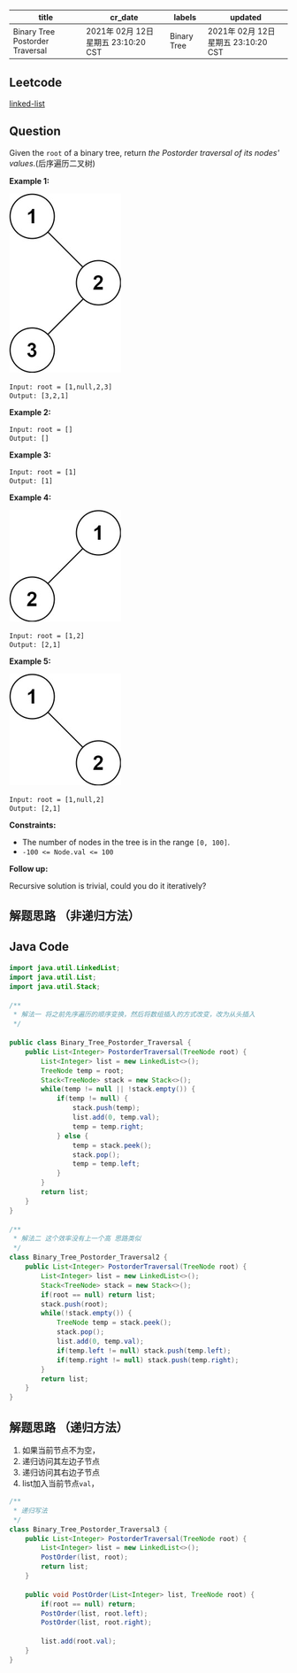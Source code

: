 

| title                           | cr_date                              | labels      | updated                              |
| ------------------------------- | ------------------------------------ | ----------- | ------------------------------------ |
| Binary Tree Postorder Traversal | 2021年 02月 12日 星期五 23:10:20 CST | Binary Tree | 2021年 02月 12日 星期五 23:10:20 CST |

## Leetcode

[linked-list](https://leetcode.com/explore/learn/card/data-structure-tree/134/traverse-a-tree/930/)  

## Question

Given the `root` of a binary tree, return *the Postorder traversal of its nodes' values*.(后序遍历二叉树)

 

**Example 1:**

![img](../../images/inorder_1.jpg)

```
Input: root = [1,null,2,3]
Output: [3,2,1]
```

**Example 2:**

```
Input: root = []
Output: []
```

**Example 3:**

```
Input: root = [1]
Output: [1]
```

**Example 4:**

![img](../../images/inorder_5.jpg)

```
Input: root = [1,2]
Output: [2,1]
```

**Example 5:**

![img](../../images/inorder_4.jpg)

```
Input: root = [1,null,2]
Output: [2,1]
```

 

**Constraints:**

- The number of nodes in the tree is in the range `[0, 100]`.
- `-100 <= Node.val <= 100`

 

**Follow up:**

Recursive solution is trivial, could you do it iteratively?



## 解题思路 （非递归方法）




## Java Code

```java
import java.util.LinkedList;
import java.util.List;
import java.util.Stack;

/**
 * 解法一 将之前先序遍历的顺序变换，然后将数组插入的方式改变，改为从头插入
 */

public class Binary_Tree_Postorder_Traversal {
    public List<Integer> PostorderTraversal(TreeNode root) {
        List<Integer> list = new LinkedList<>();
        TreeNode temp = root;
        Stack<TreeNode> stack = new Stack<>();
        while(temp != null || !stack.empty()) {
            if(temp != null) {
                stack.push(temp);
                list.add(0, temp.val);
                temp = temp.right;
            } else {
                temp = stack.peek();
                stack.pop();
                temp = temp.left;
            }
        }
        return list;
    }
}

/**
 * 解法二 这个效率没有上一个高 思路类似
 */
class Binary_Tree_Postorder_Traversal2 {
    public List<Integer> PostorderTraversal(TreeNode root) {
        List<Integer> list = new LinkedList<>();
        Stack<TreeNode> stack = new Stack<>();
        if(root == null) return list;
        stack.push(root);
        while(!stack.empty()) {
            TreeNode temp = stack.peek();
            stack.pop();
            list.add(0, temp.val);
            if(temp.left != null) stack.push(temp.left);
            if(temp.right != null) stack.push(temp.right);
        }
        return list;
    }
}

```



## 解题思路 （递归方法）

1. 如果当前节点不为空， 
2. 递归访问其左边子节点
3. 递归访问其右边子节点
4. list加入当前节点`val`，



```java
/**
 * 递归写法
 */
class Binary_Tree_Postorder_Traversal3 {
    public List<Integer> PostorderTraversal(TreeNode root) {
        List<Integer> list = new LinkedList<>();
        PostOrder(list, root);
        return list;
    }

    public void PostOrder(List<Integer> list, TreeNode root) {
        if(root == null) return;
        PostOrder(list, root.left);
        PostOrder(list, root.right);

        list.add(root.val);
    }
}
```



